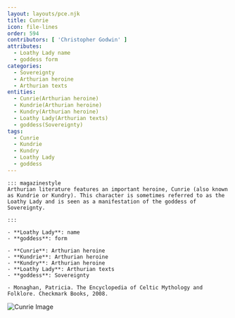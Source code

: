 ```yaml
---
layout: layouts/pce.njk
title: Cunrie
icon: file-lines
order: 594
contributors: [ 'Christopher Godwin' ]
attributes:
  - Loathy Lady name
  - goddess form
categories:
  - Sovereignty
  - Arthurian heroine
  - Arthurian texts
entities:
  - Cunrie(Arthurian heroine)
  - Kundrie(Arthurian heroine)
  - Kundry(Arthurian heroine)
  - Loathy Lady(Arthurian texts)
  - goddess(Sovereignty)
tags:
  - Cunrie
  - Kundrie
  - Kundry
  - Loathy Lady
  - goddess
---
```

``` tab [group1:Info]
::: magazinestyle
Arthurian literature features an important heroine, Cunrie (also known as Kundrie or Kundry). This character is sometimes referred to as the Loathy Lady and is seen as a manifestation of the goddess of Sovereignty.

:::
```
``` tab [group1:Attributes]
- **Loathy Lady**: name
- **goddess**: form
```
``` tab [group1:Entities]
- **Cunrie**: Arthurian heroine
- **Kundrie**: Arthurian heroine
- **Kundry**: Arthurian heroine
- **Loathy Lady**: Arthurian texts
- **goddess**: Sovereignty
```
``` tab [group1:Sources]
- Monaghan, Patricia. The Encyclopedia of Celtic Mythology and Folklore. Checkmark Books, 2008.
```
![Cunrie Image]([None])

